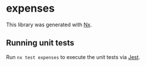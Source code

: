 # expenses

This library was generated with [Nx](https://nx.dev).

## Running unit tests

Run `nx test expenses` to execute the unit tests via [Jest](https://jestjs.io).
